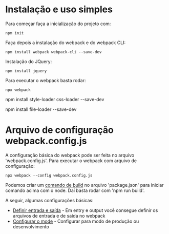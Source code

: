 # Instalação e uso simples

Para começar faça a inicialização do projeto com:

```
npm init
```

Faça depois a instalação do webpack e do webpack CLI:

```
npm install webpack webpack-cli --save-dev
```

Instalação do JQuery:

```
npm install jquery
```

Para executar o webpack basta rodar:

```
npx webpack
```

npm install style-loader css-loader --save-dev

npm install file-loader --save-dev

# Arquivo de configuração webpack.config.js

A configuração básica do webpack pode ser feita no arquivo 'webpack.config.js'. Para executar o webpack com arquivo de configuração:

```
npx webpack --config webpack.config.js
```

Podemos criar um [comando de build](https://github.com/Dirack/Estudos/blob/c171855f88fbceade730a9e554eb2a3f367d105d/webpack/simples/package.json#L9)
no arquivo 'package.json' para iniciar comando acima com o node. Daí basta rodar com 'npm run build'.

A seguir, algumas configurações básicas:

- [Definir entrada e saída](https://github.com/Dirack/Estudos/blob/c171855f88fbceade730a9e554eb2a3f367d105d/webpack/simples/webpack.config.js#L4) - Em entry e output você consegue definir os arquivos de entrada e de saída no webpack
- [Configurar o mode](https://github.com/Dirack/Estudos/blob/c171855f88fbceade730a9e554eb2a3f367d105d/webpack/simples/webpack.config.js#L9) - Configurar para modo de produção ou desenvolvimento
